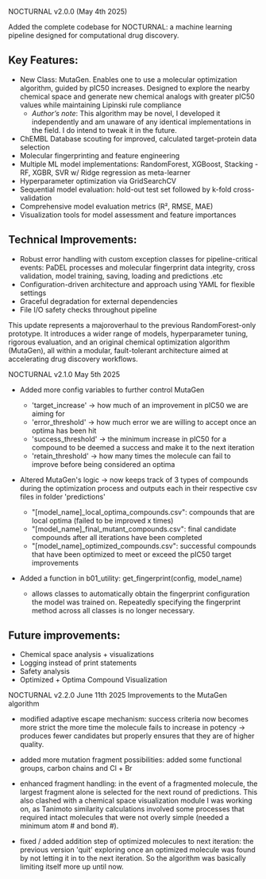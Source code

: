 NOCTURNAL v2.0.0 (May 4th 2025)

Added the complete codebase for NOCTURNAL: a machine learning pipeline designed for computational drug discovery.

## Key Features:

- New Class: MutaGen. Enables one to use a molecular optimization algorithm, guided by pIC50 increases. Designed to explore the nearby chemical space and generate new chemical analogs with greater pIC50 values while maintaining Lipinski rule compliance
    - *Author’s note*: This algorithm may be novel, I developed it independently and am unaware of any identical implementations in the field. I do intend to tweak it in the future.
- ChEMBL Database scouting for improved, calculated target-protein data selection
- Molecular fingerprinting and feature engineering
- Multiple ML model implementations: RandomForest, XGBoost, Stacking - RF, XGBR, SVR w/ Ridge regression as meta-learner
- Hyperparameter optimization via GridSearchCV
- Sequential model evaluation: hold-out test set followed by k-fold cross-validation
- Comprehensive model evaluation metrics (R², RMSE, MAE)
- Visualization tools for model assessment and feature importances

## Technical Improvements:

- Robust error handling with custom exception classes for pipeline-critical events: PaDEL processes and molecular fingerprint data integrity, cross validation, model training, saving, loading and predictions .etc
- Configuration-driven architecture and approach using YAML for flexible settings
- Graceful degradation for external dependencies
- File I/O safety checks throughout pipeline

This update represents a majoroverhaul to the previous RandomForest-only prototype. It introduces a wider range of models, hyperparameter tuning, rigorous evaluation, and an original chemical optimization algorithm (MutaGen), all within a modular, fault-tolerant architecture aimed at accelerating drug discovery workflows.


NOCTURNAL v2.1.0 May 5th 2025
- Added more config variables to further control MutaGen
	- 'target_increase' -> how much of an improvement in pIC50 we are aiming for
	- 'error_threshold' -> how much error we are willing to accept once an optima has been hit
	- 'success_threshold' -> the minimum increase in pIC50 for a compound to be deemed a success and make it to the next iteration
	- 'retain_threshold' -> how many times the molecule can fail to improve before being considered an optima 

- Altered MutaGen's logic -> now keeps track of 3 types of compounds during the optimization process and outputs each in their respective csv files in folder 'predictions'
	- "[model_name]_local_optima_compounds.csv": compounds that are local optima (failed to be improved x times)
	- "[model_name]_final_mutant_compounds.csv": final candidate compounds after all iterations have been completed
	- "[model_name]_optimized_compounds.csv": successful compounds that have been optimized to meet or exceed the pIC50 target improvements

- Added a function in b01_utility: get_fingerprint(config, model_name)
	- allows classes to automatically obtain the fingerprint configuration the model was trained on. Repeatedly specifying the fingerprint method across all classes is no longer necessary. 

## Future improvements: 
- Chemical space analysis + visualizations
- Logging instead of print statements
- Safety analysis
- Optimized + Optima Compound Visualization

NOCTURNAL v2.2.0 June 11th 2025
Improvements to the MutaGen algorithm

- modified adaptive escape mechanism: success criteria now becomes more strict the more time the molecule fails to increase in potency -> produces fewer candidates but properly ensures that they are of higher quality.

- added more mutation fragment possibilities: added some functional groups, carbon chains and Cl + Br

- enhanced fragment handling: in the event of a fragmented molecule, the largest fragment alone is selected for the next round of predictions. This also clashed with a chemical space visualization module I was working on, as Tanimoto similarity calculations involved some processes that required intact molecules that were not overly simple (needed a minimum atom # and bond #).

- fixed / added addition step of optimized molecules to next iteration: the previous version 'quit' exploring once an optimized molecule was found by not letting it in to the next iteration. So the algorithm was basically limiting itself more up until now.


